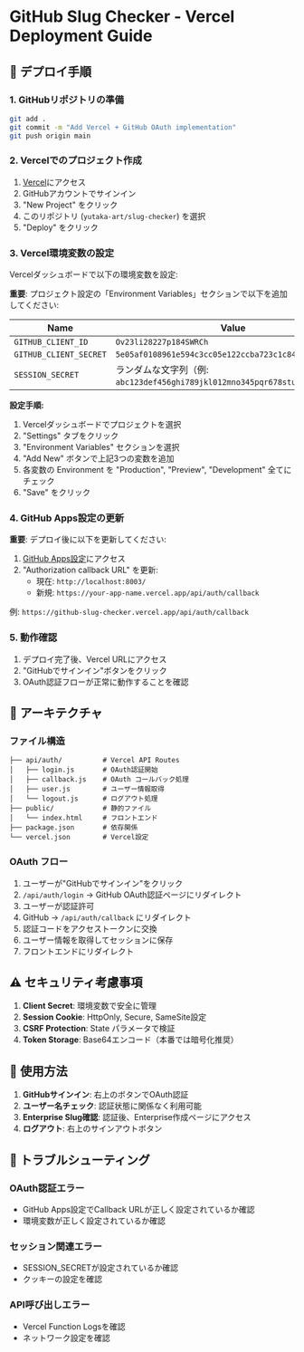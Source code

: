 # GitHub Slug Checker - Vercel Deployment Guide

## 🚀 デプロイ手順

### 1. GitHubリポジトリの準備
```bash
git add .
git commit -m "Add Vercel + GitHub OAuth implementation"
git push origin main
```

### 2. Vercelでのプロジェクト作成
1. [Vercel](https://vercel.com)にアクセス
2. GitHubアカウントでサインイン
3. "New Project" をクリック
4. このリポジトリ (`yutaka-art/slug-checker`) を選択
5. "Deploy" をクリック

### 3. Vercel環境変数の設定
Vercelダッシュボードで以下の環境変数を設定:

**重要**: プロジェクト設定の「Environment Variables」セクションで以下を追加してください:

| Name | Value |
|------|-------|
| `GITHUB_CLIENT_ID` | `Ov23li28227p184SWRCh` |
| `GITHUB_CLIENT_SECRET` | `5e05af0108961e594c3cc05e122ccba723c1c84c` |
| `SESSION_SECRET` | ランダムな文字列（例: `abc123def456ghi789jkl012mno345pqr678stu901vwx234yz`) |

**設定手順:**
1. Vercelダッシュボードでプロジェクトを選択
2. "Settings" タブをクリック
3. "Environment Variables" セクションを選択
4. "Add New" ボタンで上記3つの変数を追加
5. 各変数の Environment を "Production", "Preview", "Development" 全てにチェック
6. "Save" をクリック

### 4. GitHub Apps設定の更新

**重要**: デプロイ後に以下を更新してください:

1. [GitHub Apps設定](https://github.com/settings/applications/3171683)にアクセス
2. "Authorization callback URL" を更新:
   - 現在: `http://localhost:8003/`
   - 新規: `https://your-app-name.vercel.app/api/auth/callback`

例: `https://github-slug-checker.vercel.app/api/auth/callback`

### 5. 動作確認
1. デプロイ完了後、Vercel URLにアクセス
2. "GitHubでサインイン"ボタンをクリック
3. OAuth認証フローが正常に動作することを確認

## 🔧 アーキテクチャ

### ファイル構造
```
├── api/auth/          # Vercel API Routes
│   ├── login.js       # OAuth認証開始
│   ├── callback.js    # OAuth コールバック処理
│   ├── user.js        # ユーザー情報取得
│   └── logout.js      # ログアウト処理
├── public/            # 静的ファイル
│   └── index.html     # フロントエンド
├── package.json       # 依存関係
└── vercel.json        # Vercel設定

```

### OAuth フロー
1. ユーザーが"GitHubでサインイン"をクリック
2. `/api/auth/login` → GitHub OAuth認証ページにリダイレクト
3. ユーザーが認証許可
4. GitHub → `/api/auth/callback` にリダイレクト
5. 認証コードをアクセストークンに交換
6. ユーザー情報を取得してセッションに保存
7. フロントエンドにリダイレクト

## ⚠️ セキュリティ考慮事項

1. **Client Secret**: 環境変数で安全に管理
2. **Session Cookie**: HttpOnly, Secure, SameSite設定
3. **CSRF Protection**: State パラメータで検証
4. **Token Storage**: Base64エンコード（本番では暗号化推奨）

## 📱 使用方法

1. **GitHubサインイン**: 右上のボタンでOAuth認証
2. **ユーザー名チェック**: 認証状態に関係なく利用可能
3. **Enterprise Slug確認**: 認証後、Enterprise作成ページにアクセス
4. **ログアウト**: 右上のサインアウトボタン

## 🐛 トラブルシューティング

### OAuth認証エラー
- GitHub Apps設定でCallback URLが正しく設定されているか確認
- 環境変数が正しく設定されているか確認

### セッション関連エラー  
- SESSION_SECRETが設定されているか確認
- クッキーの設定を確認

### API呼び出しエラー
- Vercel Function Logsを確認
- ネットワーク設定を確認